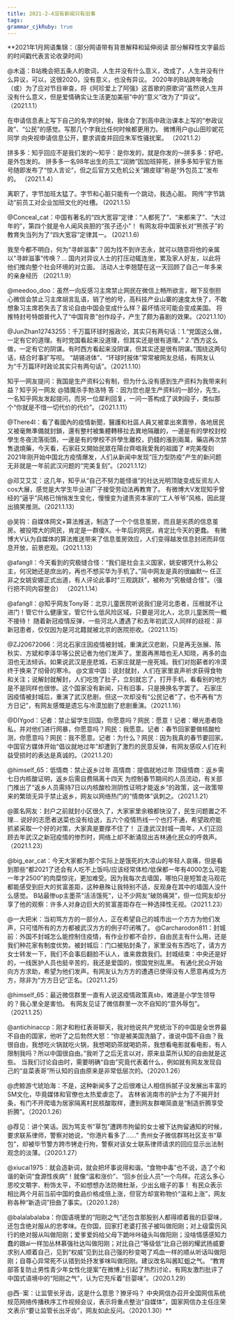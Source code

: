 ```yaml
---
title: 2021-2-4没有新闻只有旧事
tags: 
grammar_cjkRuby: true
---
```



**2021年1月网语集锦：（部分网语带有背景解释和延伸阅读 部分解释性文字最后的时间戳代表言论收录时间）

@木遥：B站晚会把五条人的歌词，人生并没有什么意义，改成了，人生并没有什么异议，可以，这很2020，没有意义，也没有异议。
2020年的B站跨年晚会（或）为了应对节目审查，将《阿珍爱上了阿强》这首歌的原歌词“虽然说人生并没有什么意义，但是爱情确实让生活更加美丽”中的“意义”改为了“异议”。（2021.1.1）

在申请信息表上写下自己的名字的时候，我体会了到高中政治课本上写的“参政议政”、“公民”的感觉。写那几个字我比任何时候都更用力。
微博用户@山田珍妮花同学 向央视申请信息公开，要求调查并回应朱军性骚扰案。 （2021.1.2）

拼多多：知乎回应不是我们发的～知乎：是你发的，就是你发的～拼多多：好吧，是外包发的。
拼多多一名98年出生的员工“润肺”因加班猝死，拼多多知乎官方账号随即发布了“惊人言论”，但之后官方又危机公关“踢皮球”称是“外包员工”发布的。 （2021.1.4）

离职了，字节加班太猛了。字节和心脏只能有一个跳动，我选心脏。
网传”字节跳动“前员工对企业加班文化的吐槽。 (2021.1.5)

@Conceal_cat：中国有著名的“四大宽容”定律：“人都死了”、“来都来了”、“大过年的”，第四个就是令人闻风丧胆的“孩子还小”！
有网友将中国家长对“熊孩子”的教育失当列为了“四大宽容”定律其一。 (2021.1.6)

我至今都不明白，何为“寻衅滋事”？因为找不到许志永，就可以随意将他的亲属以“寻衅滋事”传唤？… 国内对异议人士的打压动辄连坐，累及家人好友，以此将他们推向整个社会环境的对立面。
活动人士李翘楚在这一天回顾了自己一年多来的亲身经历 （2021.1.9）

@meedoo_doo：虽然一向反感习主席禁止网民在微信上畅所欲言，眼下反倒担心微信会禁止习主席胡言乱语，销了他的号，高科技产业山寨的速度太快了，不敢想象习主席若失去了言论自由中国会变成什么样？最坏情况可能会变成美国。
将推特封号特朗普代入了“中国背景”创作段子，产生了颇为喜剧的效果。（2021.1.10）

@JunZhan12743255：千万篇环球时报政论，其实只有两句话：1.“党国这么做，一定有它的道理。有时党国看起来没道理，但其实还是很有道理。” 2.“西方这么做，一定有它的阴谋。有时西方看起来没阴谋，但其实还是很有阴谋。”围绕这两句话，结合时事扩写呗。
“胡锡进体”、“环球时报体”常常被网友总结，有网友认为“千万篇环时政论其实只有两句话”。（2021.1.10）

知乎一网友提问：我国是生产资料公有制，但为什么没有感到生产资料为我带来利益？知乎另一网友 @猎魔杀手勃洛特 答：因为您也是生产资料的一部分，先生。
一名知乎网友发起提问，而另一位犀利回复，一问一答构成了讽刺段子，类似那个“你就是不惜一切代价的代价”。（2021.1.11）

@There4I：看了看國內的疫情新聞，醫護和社區人員又被拿出來賣慘，各地居民又被毫無準備就封鎖，還有整村被集體轉移拉去異地隔離的，一邊是有的學校封校學生冬夜流落街頭，一邊是有的學校不許學生離校，扔錢的漲到兩萬，藥店再次禁售退燒藥，今天看，石家莊又開始民眾在陽台齊唱我愛我的祖國了 #完美復刻
2021年刚开始中国北方疫情爆发，人们从新闻中发现“压力型防疫”产生的新问题无非就是一年前武汉问题的“完美复刻”。（2021.1.12）

@邓艾艾艾：这几年，知乎从“自己不努力能怪谁”的社达光明顶陡变成反资左人cos大展，感觉是大学生毕业进厂子接受劳动法再教育了。
有微博大V发现知乎曾经的“逼乎”风格已悄悄发生变化，慢慢变为谴责资本家的“工人爷爷”风格，因此提出搞笑推测。（2021.1.13）

@吴钩：自媒体网文+算法推送，制造了一个个信息茧房，而且是劣质的信息茧房。被投喂大的网民，肯定是一群傻X。十年后的网民，肯定比今天的更蠢。
有微博大V认为自媒体的算法推送带来了信息茧房效应，人们变得越发信息封闭而非信息开放，前景悲观。（2021.1.13）

@afangll：今天看到的究极缝合怪：“我们是社会主义国家，姚安娜凭什么称公主，何况她还是庶出的，再也不想买华为手机了。”简中网友是真的很幽默～
任正非之女姚安娜正式出道，有人评论此事时“三观跳跃”，被称为“究极缝合怪”。（强行把不同内容整合） （2021.1.14）

@afangll：@知乎网友Tony哥：北京儿童医院听说我们是河北患者，压根就不让进门！管它什么健康宝，管它什么低风险区域，只要是河北人，北京儿童医院一概不接待！
随着新冠疫情反弹，一些河北人遭遇了和去年初武汉人同样的歧视：非新冠患者，仅仅因为是河北籍就被北京的医院拒收。（2021.1.15）

@ZJ20672066：河北石家庄因疫情被封城，重演武汉悲剧，只是再无张展、陈秋实、方斌和李泽华等公民记者为他们发声了。里面再黑暗也无人知晓，再多的血泪也无法倾诉。如果说武汉是座悲城，石家庄就是一座死城。我们对抱薪者的冷漠终于换来了彻骨的寒冷。
@文宣中国：说封就封，人们在家里哀声祈求获得食物和关注；说解封就解封，人们吃饱了肚子，立刻就忘了，打开手机，看看别的地方是不是同样也很惨。这个国家没有新闻，只有旧事，只是换换名字罢了。
石家庄因疫情被封城后，重演了武汉悲剧，但这一次却没有“公民记者”了，也不再有“方方日记”，有网友感慨是遗忘与冷漠加剧了悲剧重演。（2021.1.16）

@DIYgod：记者：禁止留学生回国，你愿意吗？网民：愿意！记者：曝光患者隐私，并对他们进行网暴，你愿意吗？网民：我愿意。记者：春节回家要做核酸检测，你愿意吗？网民：我不愿意。记者：为什么？网民：因为我真的春节要回家。
中国官方媒体开始“倡议就地过年”却遭到了激烈的民意反弹，有网友感叹人们在利益受损时的表达是真诚的。（2021.1.20）

@himself_65：低情商：禁止返乡过年 高情商：提倡就地过年 顶级情商：返乡需七日内核酸证明，返乡后需自费隔离十四天
为控制春节期间的人员流动，有关部门推出了“返乡人员需持7日以内核酸检测阴性证明才能返乡”的政策，这一政策带来的繁琐无异于禁止返乡，网友以网络热门的“情商体”讽刺之。（2021.1.21）

@匿名网友：封户之前就封小区很久了，大家家里余粮都快没了，民生问题置之不理… 说好的志愿者送菜也没有给送，五六个疫情热线一个也打不通，希望政府能抓紧采取一个好的对策，大家真是要撑不住了！
正逢武汉封城一周年，人们正回顾去年武汉之新冠疫情的惨烈时，网络上却不断涌现出吉林通化民众的呼救声。（2021.1.23）

@big_ear_cat：今天大家都为那个实际上是饿死的大凉山的年轻人哀痛，但是看到那些“都2021了还会有人吃不上饭吗/应该经常体检/低保都一年有4000怎么可能一年才2500”的肉糜惊诧，更加难受。因为我每次去墙国，哪怕只是短暂走马观花都能感受到巨大的贫富差距，这种悬殊让我特别不适，反观身在其中的墙国人没什么感觉。
B站最惨up主墨茶“活活饿死”，让不少网友“破防痛哭”，但一位网友却分享了他的观察：许多人对身边巨大的贫富差距存在一种选择性无视。（2021.1.23）

@一大把米：当初骂方方的一部分人，正在希望自己的城市出一个方方为他们发声，只可惜所有的方方都被武汉方方的例子吓闭嘴了。
@Carcharodon811：封城前：外国不封城怎么能控制住疫情，有作业抄都不会抄，自由民主有什么用，还是我们种花家有制度优势。被封城后：门口被贴封条了，家里没有东西吃了，请方方女士转发一下，我们不会事后翻脸不认人，谁来救救我们。封城结束：中央还是好的，一线医护人员也挺辛苦的，我还是爱国的，恨国党别乱黑。
有通化民众开始向方方求助，希望为他们发声。有网友认为方方的遭遇已使得没有人愿意再成为方方，除非为“方方日记”正名。（2021.1.25）

@himself_65：最近微信群里一直有人说这疫情政策真sb，难道是小学生领导的？我心里全是害怕。
有网友见证了微信群里一次不自知的“意外辱包”。（2021.1.25）

@antichinaccp：刚才和粉红表哥聊天，我对他说共产党统治下的中国是全世界最不自由的国家，他听了之后勃然大怒：“你是被美国洗脑了，谁说中国不自由？我很自由，我想吃火锅就吃火锅，我想喝奶茶就喝奶茶，我想看电影就看电影，有人限制我吗？所以中国很自由。”我听了之后无言以对，原来韭菜所认知的自由就是这些。
当我们讨论自由时，需要明确“自由”究竟代表着什么，例如就有网友发现自己的“韭菜表哥”所认知的自由原来是非常低层次的。（2020.1.26）

@虎鲸游弋琥珀海：不是，这种新闻多了之后很难让人相信拆腻子没发展出丰富的SM文化，毕竟媒体和官僚也太热爱虐恋了。
吉林省洮南市的护士为了不揭开封条，有门不开爬墙为居家隔离村民核酸取样，遭到网友群嘲简直是“制造折腾享受折腾”。（2020.1.26）

@荐见：讲个笑话。因为骂支书“草包”遭跨市拘留的女士被下达拘留通知的时候，要求联系律师，警察对她说，“你港片看多了……”
贵州女子微信群骂社区支书“草包”，却被毕节警方跨市铐走行拘，警察对该女士联系律师请求的回应显示出法制观念的淡薄。（2020.1.27）

@xiucai1975：就会造新词，就会把坏事说得和谐。“食物中毒”也不说，造了个和谐的新词“食源性疾病”！就像“温和涨价”、“回乡创业人员”一个鸟样。花这么多心思咬文嚼字、粉饰太平，不如想想办法防微杜渐，少出幺蛾子的事！
有民众表示相比两个月前当前中国的食品价格成倍上涨，但官方却宣称物价“温和上涨”，网友称各种“新造词”扭曲了事实。（2020.1.28）

@balalabalaba：你国语境里的“阳刚之气”还包含那股别人都得顺着我的巨婴味，还包含绝对服从的忠孝味。在你国，回家打老婆打孩子被叫做阳刚；对上级雷厉风行的绝对服从叫做阳刚；爱爹爱妈给父母下跪咔咔磕头叫做阳刚；没啥情感感知力蠢的跟ai一样加丛林慕强社达叫做阳刚；对比自己“等级低”比自己弱的耀武扬威要求别人顺着自己，见到“权威”见到比自己强的秒变喝了鸡血一样的顺从听话叫做阳刚；自尊心异常死不认错到处抒发爹味叫做阳刚。建议改名叫酱缸蛆之气。
“教育部答复防止男性青少年女性化提案”在微博上引起了热烈讨论，有网友激烈批评了中国式语境中的“阳刚之气”，认为它充斥着“巨婴味”。（2020.1.29）

@西··案：让监管长牙齿，这是什么意思？獠牙吗？
中央网信办召开全国网信系统规范网络传播秩序工作视频会议，表示将重点整治“自媒体”，国家网信办主任庄荣文表示“要让监管长出牙齿”，网友如此反问。（2020.1.30）**